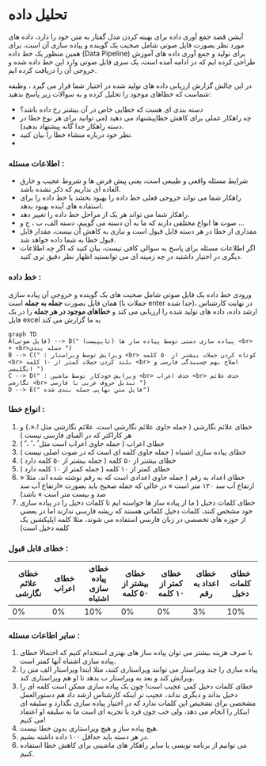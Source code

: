# تحلیل داده

آیشن قصد جمع آوری داده برای بهینه کردن مدل گفتار به متن خود را دارد، داده های مورد نظر بصورت فایل صوتی شامل صحبت یک گوینده و پیاده سازی آن است، برای همین منظور یک خط داده (Data Pipeline) برای تولید و جمع آوری داده های آموزش طراحی کرده ایم که در ادامه آمده است، یک سری فایل صوتی وارد این خط داده شده و خروجی آن را دریافت کرده ایم. 

در این چالش  گزارش ارزیابی داده های تولید شده در اختیار شما قرار می گیرد ، وظیفه شماست که خطاهای موجود را تحلیل کرده و به سوالات زیر پاسخ بدهید: 
- دسته بندی ای هست که خطایی خاص در آن بیشتر رخ داده باشد؟
- چه راهکار عملی برای کاهش خظاپیشنهاد می دهید (می توانید برای هر نوع خطا در دسته راهکار جدا گانه پیشنهاد بدهید).
- نظر خود درباره منشاء خطا را بیان کنید.
- 

### اطلاعات مسئله :‌

- شرایط مسئله واقعی و طبیعی است، یعنی پیش فرض ها و شروط عجیب و خارق العاده ای نداریم که ذکر نشده باشد.
- راهکار شما می تواند خروجی فعلی خط داده را بهبود بخشد یا خط داده را برای استفاده های آینده بهبود بدهد.
- راهکار شما می تواند هر یک از مراحل خط داده را تغییر دهد. 
- صوت ها انواع مختلفی دارند که ما به آن دسته می گوییم، دسته الف، ب ، ج و ...
- مقداری از خطا در هر دسته قابل قبول است و نیازی به کاهش آن نیست، مقدار قابل قبول خطا به شما داده خواهد شد.  
- اگر اطلاعات مسئله برای پاسخ به سوالی کافی نیست، بیان کنید که اگر چه اطلاعات دیگری در اختیار داشتید در چه زمینه ای می توانستید اظهار نظر دقیق تری کنید. 


### خط داده : 

ورودی خط داده یک فایل صوتی شامل صحبت های یک گوینده و خروجی آن پیاده سازی همان فایل بصورت **جمله به جمله** است (جملات با enter  جدا شده)، در نهایت کارشناس 
ارشد داده، داده های تولید شده را ارزیابی می کند و **خطاهای موجود در هر جمله** را در یک فایل excel به ما گزارش می کند

```mermaid
graph TD
A(فایل صوتی) --> B(" پیاده سازی دستی توسط پیاده ساز ها (تایپیست) <br> + <br>جمله بندی ")
B --> C(" : ویرایش توسط ویراستار <br> کوتاه کردن جملات بیشتر از ۵۰ کلمه <br> بلند کردن جملات کمتر از ۱۰ کلمه <br> اصلاح بهم چسبیدگی فارسی و انگلیسی ")
C --> D(" : ویرایش خودکار توسط ماشین <br> حذف اعراب <br> حذف علائم نگارشی <br> تبدیل حروف عربی با فارسی ")
D --> E(" فایل متن نهایی جمله بندی شده")
```


### انواع خطا :
1. خطای علائم نگارشی  ( جمله حاوی علائم نگارشی است، علائم نگارشی مثل !،«،} و هر کاراکتر که در الفبای فارسی نیست )
2. خطای اعراب ( جمله حاوی اعراب است مثل  ُ ، ً ، ّ ) 
3. خطای پیاده سازی اشتباه ( جمله حاوی کلمه ای است که در صوت اصلی نیست )
4. خطای بیشتر از ۵۰ کلمه ( جمله بیشتر از ۵۰ کلمه دارد )
5. خطای کمتر از ۱۰ کلمه ( جمله کمتر از ۱۰ کلمه دارد )
6. خطای اعداد به رقم ( جمله حاوی اعدادی است که به رقم نوشته شده اند، مثلا « ارتفاع آب سد ۱۲۰ متر است » در حالی که جمله صحیح باید بصورت «ارتفاع آب سد صد و 
بیست متر است » باشد)
7. خطای کلمات دخیل ( ما از پیاده ساز ها خواسته ایم تا کلمات دخیل را در پیاده سازی خود مشخص کنند، کلمات دخیل کلماتی هستند که ریشه فارسی ندارند اما در بعضی 
از حوزه های تخصصی در زبان فارسی استفاده می شوند، مثلا کلمه اپلیکشین یک کلمه دخیل است)

### خطای قابل قبول :‌ 



| خطای علائم نگارشی	| خطای اعراب |	خطای پیاده سازی اشتباه	| خطای بیشتر از ۵۰ کلمه |	خطای کمتر از ۱۰ کلمه	| خطای اعداد به رقم |	خطای کلمات دخیل |
| -------------	| ---------- |	-----------------------	| --------------------- |	---------------------	| ----------------- |	--------------- |
| 0%	| 0% |	10%	| 0% |	0%	| 3% |	10% |

### سایر اطاعات مسئله : 
1. با صرف هزینه بیشتر می توان پیاده ساز های بهتری استخدام کنیم که احتمالا خطای پیاده سازی اشتباه آنها کمتر است.
2. پیاده سازی را چند ویراستار می توانند ویراستاری کنند، مثلا ابتدا ویراستار الف متن را ویرایش کند و بعد به ویراستار ب بدهد تا او هم ویراستاری کند.
3. خطای کلمات دخیل کمی عجیب است! چون یک پیاده سازی ممکن است کلمه ای را دخیل بداند و دیگری نداند، عجیب تر اینکه کارشناس ارشد داد هم دستورالعمل مشخصی برای تشخیص این کلمات ندارد که در اختیار پیاده سازی بگذارد و سلیقه ای اینکار را انجام می دهد، ولی خب چون فرد با تجربه ای است ما به سلیقه او اعتماد می کنیم!
4. هیچ پیاده ساز و هیچ ویراستاری بدون خطا نیست.
5. در هر دسته باید حداقل ۱۰۰ داده داشته بشیم.
6. می توانیم از برنامه نویسی یا سایر راهکار های ماشینی برای کاهش خطا استفاده کنیم.
